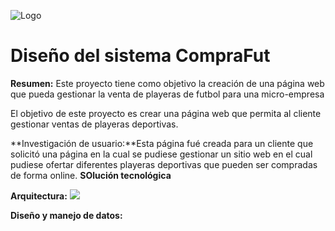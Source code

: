 ![Logo]("https://github.com/Kevincastillo98/Proyecto-Web/blob/master/ImagenesRepo/Logo.png")

# Diseño del sistema CompraFut

**Resumen:** Este proyecto tiene como objetivo la creación de
una página web que pueda gestionar la venta de playeras
de futbol para una micro-empresa 

El objetivo de este proyecto es crear una página web que permita
al cliente gestionar ventas de playeras deportivas.

**Investigación de usuario:**Esta página fué creada para un cliente que solicitó
una página en la cual se pudiese gestionar un sitio web en el cual pudiese ofertar
diferentes playeras deportivas que pueden ser compradas de forma online.
**SOlución tecnológica**

**Arquitectura:**
![]("https://github.com/Kevincastillo98/Proyecto-Web/blob/master/Esquemas/esquema.png")


**Diseño y manejo de datos:**


